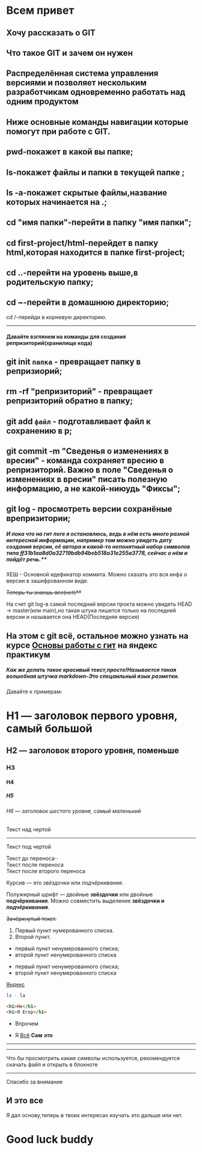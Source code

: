 # Всем привет
Хочу рассказать о GIT
----
## Что такое GIT и зачем он нужен 
Распределённая система управления версиями и позволяет нескольким разработчикам одновременно работать над одним продуктом
----
## Ниже основные команды навигации которые помогут при работе с GIT.
pwd-покажет в какой вы папке;
--
ls-покажет файлы и папки в текущей папке ;
--
ls -a-покажет скрытые файлы,название которых начинается на .;
--
cd "имя папки"-перейти в папку "имя папки";
--
cd first-project/html-перейдет в папку html,которая находится в папке first-project;
--
cd ..-перейти на уровень выше,в родительскую папку;
--
cd ~-перейти в домашнюю директорию;
--
cd /-перейди в корневую директорию.

----
#### Давайте взглянем на команды для создания репризиторий(хранилище кода)
 git init `папка` - превращает папку в репризиорий;
 --
 rm -rf "репризиторий" - превращает репризиторий обратно в папку; 
 --
 git add `файл` - подготавливает файл к сохранению в р;
 --
 git commit -m "Сведенья о изменениях в вресии" - команда сохраняет вресию в репризиторий. Важно в поле "Сведенья о изменениях в вресии" писать полезную информацию, а не какой-ниюудь "Фиксы";
 --
 git log - просмотреть версии сохранёные  врепризитории;
 --

##### И пока что на гит логе я остановлюсь, ведь в нём есть много разной интересной информации, например там можно увидеть дату создания версии, её автора и какой-то непонятный набор символов типа ff31b1aa8d0a32719bdb94beb518a31e255a3778, сейчас о нём и пойдёт речь.**
ХЕШ - Основной идефикатор коммита. Можно сказать это вся инфа о версии в зашифрованном виде.

~~Теперь ты знаешь все(нет)**~~

На счет git log-в самой последний версии прокта можно увидеть HEAD -> master(или main),но такая штука пишется только на последней версии и называется она HEAD(Последняя версия)

На этом с git всё, остальное можно узнать на курсе [Основы работы с гит](https://practicum.yandex.ru/profile/git-basics/?from=catalog) на яндекс практикум 
----
##### Как же делать такое красивый текст,просто!Называется такая волшебная штучка markdown-Это спецаильный язык разметки.
Давайте к примерам:
# H1 — заголовок первого уровня, самый большой
## H2 — заголовок второго уровня, поменьше
### H3
#### H4
##### H5
###### H6 — заголовок шестого уровня, самый маленький 

Текст над чертой

---

Текст под чертой 

Текст до переноса⋅⋅  
Текст после переноса <br>
Текст после второго переноса 

Курсив — это *звёздочки* или _подчёркивания_. 

Полужирный шрифт — двойные **звёздочки** или двойные __подчёркивания__.
Можно совместить выделение **звёздочки и _подчёркивания_**. 

~~Зачёркнутый текст.~~ 

1. Первый пункт нумерованного списка.
2. Второй пункт. 

* первый пункт ненумерованного списка;
* второй пункт ненумерованного списка

- первый пункт ненумерованного списка;
- второй пункт ненумерованного списка 

[Яндекс](https://www.yandex.ru "Я Yandex!") 

```bash
ls - la
```
```html
<h1>Не</h1>
<h1>Я Егор</h1>
```  
* Впрочем
- Я
[Всё](https://www.yandex.ru)
**Сам**
__это__

---
----

Что бы просмотреть какие символы используется, рекомендуется скачать файл и открыть в блокноте

----
Спасибо за внимание
## И это все
Я дал основу,теперь в твоих интересах изучать это дальше или нет.
# Good luck buddy
